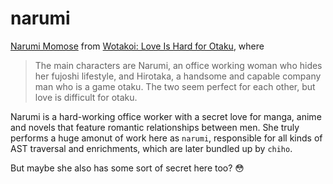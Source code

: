 # narumi

[Narumi Momose](https://wotakoi.fandom.com/wiki/Narumi_Momose) from 
[Wotakoi: Love Is Hard for Otaku](https://en.wikipedia.org/wiki/Wotakoi:_Love_Is_Hard_for_Otaku), where

> The main characters are Narumi, an office working woman who hides her fujoshi lifestyle,
> and Hirotaka, a handsome and capable company man who is a game otaku. The two seem perfect
> for each other, but love is difficult for otaku.

Narumi is a hard-working office worker with a secret love for manga, anime and novels
that feature romantic relationships between men. She truly performs a huge amonut of 
work here as `narumi`, responsible for all kinds of AST traversal and enrichments,
which are later bundled up by `chiho`.

But maybe she also has some sort of secret here too? 😳
